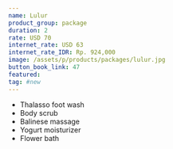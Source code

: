 ```yaml
---
name: Lulur
product_group: package
duration: 2
rate: USD 70
internet_rate: USD 63
internet_rate_IDR: Rp. 924,000
image: /assets/p/products/packages/lulur.jpg
button_book_link: 47
featured:
tag: #new
---
```


- Thalasso foot wash
- Body scrub
- Balinese massage
- Yogurt moisturizer
- Flower bath

